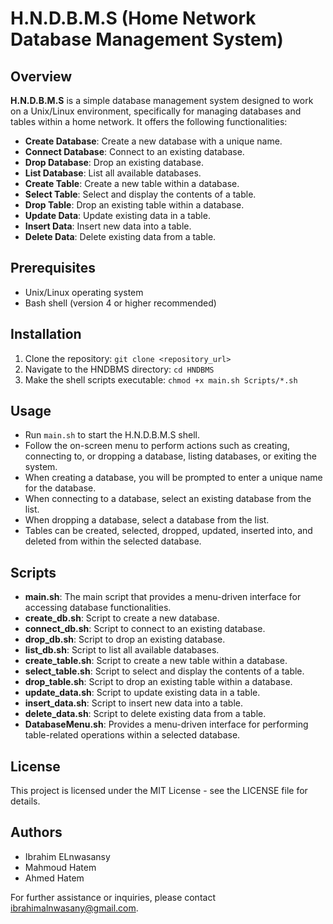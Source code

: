 # H.N.D.B.M.S (Home Network Database Management System)

## Overview

**H.N.D.B.M.S** is a simple database management system designed to work on a Unix/Linux environment, specifically for managing databases and tables within a home network. It offers the following functionalities:

- **Create Database**: Create a new database with a unique name.
- **Connect Database**: Connect to an existing database.
- **Drop Database**: Drop an existing database.
- **List Database**: List all available databases.
- **Create Table**: Create a new table within a database.
- **Select Table**: Select and display the contents of a table.
- **Drop Table**: Drop an existing table within a database.
- **Update Data**: Update existing data in a table.
- **Insert Data**: Insert new data into a table.
- **Delete Data**: Delete existing data from a table.

## Prerequisites

- Unix/Linux operating system
- Bash shell (version 4 or higher recommended)

## Installation

1. Clone the repository: `git clone <repository_url>`
2. Navigate to the HNDBMS directory: `cd HNDBMS`
3. Make the shell scripts executable: `chmod +x main.sh Scripts/*.sh`

## Usage

- Run `main.sh` to start the H.N.D.B.M.S shell.
- Follow the on-screen menu to perform actions such as creating, connecting to, or dropping a database, listing databases, or exiting the system.
- When creating a database, you will be prompted to enter a unique name for the database.
- When connecting to a database, select an existing database from the list.
- When dropping a database, select a database from the list.
- Tables can be created, selected, dropped, updated, inserted into, and deleted from within the selected database.

## Scripts

- **main.sh**: The main script that provides a menu-driven interface for accessing database functionalities.
- **create_db.sh**: Script to create a new database.
- **connect_db.sh**: Script to connect to an existing database.
- **drop_db.sh**: Script to drop an existing database.
- **list_db.sh**: Script to list all available databases.
- **create_table.sh**: Script to create a new table within a database.
- **select_table.sh**: Script to select and display the contents of a table.
- **drop_table.sh**: Script to drop an existing table within a database.
- **update_data.sh**: Script to update existing data in a table.
- **insert_data.sh**: Script to insert new data into a table.
- **delete_data.sh**: Script to delete existing data from a table.
- **DatabaseMenu.sh**: Provides a menu-driven interface for performing table-related operations within a selected database.

## License

This project is licensed under the MIT License - see the LICENSE file for details.

## Authors

- Ibrahim ELnwasansy
- Mahmoud Hatem
- Ahmed Hatem

For further assistance or inquiries, please contact ibrahimalnwasany@gmail.com.
